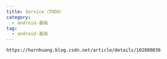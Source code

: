 ```yaml
---
title: Service（TODO）
category: 
  - android-基础
tag:
  - android-基础
---
```


`https://hornhuang.blog.csdn.net/article/details/102880036`